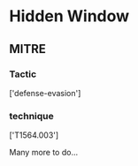 # Hidden Window

## MITRE

### Tactic
['defense-evasion']

### technique
['T1564.003']

Many more to do...

